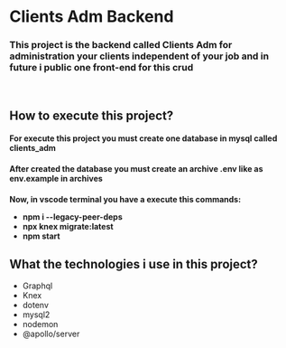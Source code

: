 <h1>Clients Adm Backend</h1>
<h3>This project is the backend called Clients Adm
for administration your clients independent of your job
and in future i public one front-end for this crud
</h3>

<br />

<h2>How to execute this project?</h2>
<h4>For execute this project you must create
one database in mysql called clients_adm
</h4>
<h4>After created the database you must create an archive .env like as env.example in archives</h4>
<h4>Now, in vscode terminal you have a execute this commands: 
    <ul>
        <li>npm i --legacy-peer-deps</li>
        <li>npx knex migrate:latest</li>
        <li>npm start</li>
    </ul>
</h4>

<h2>What the technologies i use in this project? </h2>
<ul>
    <li>Graphql</li>
    <li>Knex</li>
    <li>dotenv</li>
    <li>mysql2</li>
    <li>nodemon</li>
    <li>@apollo/server</li>
</ul>